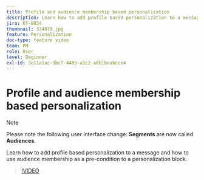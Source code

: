 ```yaml
---
title: Profile and audience membership based personalization
description: Learn how to add profile based personalization to a message and how to use audience membership as a pre-condition to a personalization block.
jira: KT-8034
thumbnail: 334078.jpg
feature: Personalization
doc-type: feature video
team: PM
role: User
level: Beginner
exl-id: 3a11a1ac-9bc7-4485-a1c2-a6b1beabcce4
---
```

# Profile and audience membership based personalization

>[!NOTE]
>Please note the following user interface change: **Segments** are now called **Audiences**. 

Learn how to add profile based personalization to a message and how to use audience membership as a pre-condition to a personalization block.

>[!VIDEO](https://video.tv.adobe.com/v/334078?quality=12&learn=on)
